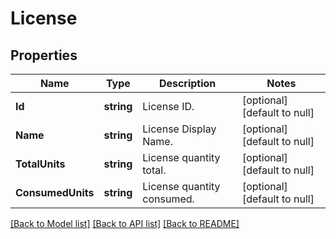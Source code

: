 # License

## Properties
Name | Type | Description | Notes
------------ | ------------- | ------------- | -------------
**Id** | **string** | License ID. | [optional] [default to null]
**Name** | **string** | License Display Name. | [optional] [default to null]
**TotalUnits** | **string** | License quantity total. | [optional] [default to null]
**ConsumedUnits** | **string** | License quantity consumed. | [optional] [default to null]

[[Back to Model list]](../README.md#documentation-for-models) [[Back to API list]](../README.md#documentation-for-api-endpoints) [[Back to README]](../README.md)


